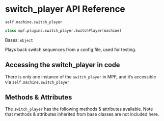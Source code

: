 # switch_player API Reference

`self.machine.switch_player`

``` python
class mpf.plugins.switch_player.SwitchPlayer(machine)
```

Bases: `object`

Plays back switch sequences from a config file, used for testing.

## Accessing the switch_player in code

There is only one instance of the `switch_player` in MPF, and it’s accessible via `self.machine.switch_player`.

## Methods & Attributes

The `switch_player` has the following methods & attributes available. Note that methods & attributes inherited from base classes are not included here.
